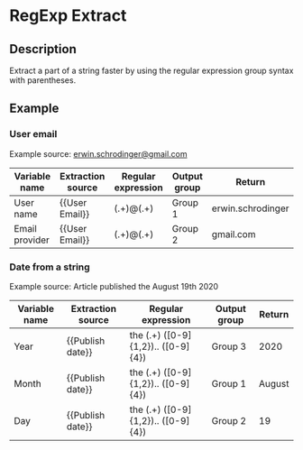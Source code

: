 # RegExp Extract


## Description

Extract a part of a string faster by using the regular expression group syntax with parentheses.


## Example

### User email

Example source: erwin.schrodinger@gmail.com

|Variable name|Extraction source|Regular expression|Output group|Return|
| ---- | ---- | ---- | ---- | ---- |
|User name|{{User Email}}|(.+)@(.+)|Group 1|erwin.schrodinger|
|Email provider|{{User Email}}|(.+)@(.+)|Group 2|gmail.com|

### Date from a string

Example source: Article published the August 19th 2020

|Variable name|Extraction source|Regular expression|Output group|Return|
| ---- | ---- | ---- | ---- | ---- |
|Year|{{Publish date}}|the (.+) ([0-9]{1,2}).. ([0-9]{4})|Group 3|2020|
|Month|{{Publish date}}|the (.+) ([0-9]{1,2}).. ([0-9]{4})|Group 1|August|
|Day|{{Publish date}}|the (.+) ([0-9]{1,2}).. ([0-9]{4})|Group 2|19|
